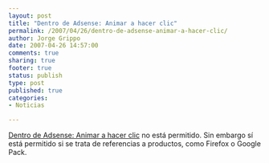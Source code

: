 ```yaml
--- 
layout: post
title: "Dentro de Adsense: Animar a hacer clic"
permalink: /2007/04/26/dentro-de-adsense-animar-a-hacer-clic/
author: Jorge Grippo
date: 2007-04-26 14:57:00
comments: true
sharing: true
footer: true
status: publish
type: post
published: true
categories: 
- Noticias

---
```

<!-- 33 -->
<a href="http://adsense-es.blogspot.com/2007/04/animar-hacer-clic.html">Dentro de Adsense: Animar a hacer clic</a> no está permitido. Sin embargo sí está permitido si se trata de referencias a productos, como Firefox o Google Pack.

